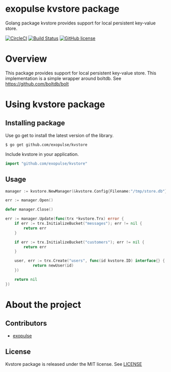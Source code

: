 # exopulse kvstore package
Golang package kvstore provides support for local persistent key-value store.

[![CircleCI](https://circleci.com/gh/exopulse/kvstore.svg?style=svg)](https://circleci.com/gh/exopulse/kvstore)
[![Build Status](https://travis-ci.org/exopulse/kvstore.svg?branch=master)](https://travis-ci.org/exopulse/kvstore)
[![GitHub license](https://img.shields.io/github/license/exopulse/kvstore.svg)](https://github.com/exopulse/kvstore/blob/master/LICENSE)

# Overview

This package provides support for local persistent key-value store.
This implementation is a simple wrapper around boltdb. See https://github.com/boltdb/bolt

# Using kvstore package

## Installing package

Use go get to install the latest version of the library.

    $ go get github.com/exopulse/kvstore
 
Include kvstore in your application.
```go
import "github.com/exopulse/kvstore"
```

## Usage

```go
manager := kvstore.NewManager(&kvstore.Config{Filename:"/tmp/store.db"})

err := manager.Open()

defer manager.Close()

err := manager.Update(func(trx *kvstore.Trx) error {
	if err := trx.InitializeBucket("messages"); err != nil {
		return err
	}

	if err := trx.InitializeBucket("customers"); err != nil {
		return err
	}

	user, err := trx.Create("users", func(id kvstore.ID) interface{} {
        	return newUser(id)
	})

	return nil
})

```

# About the project

## Contributors

* [exopulse](https://github.com/exopulse)

## License

Kvstore package is released under the MIT license. See
[LICENSE](https://github.com/exopulse/kvstore/blob/master/LICENSE)
